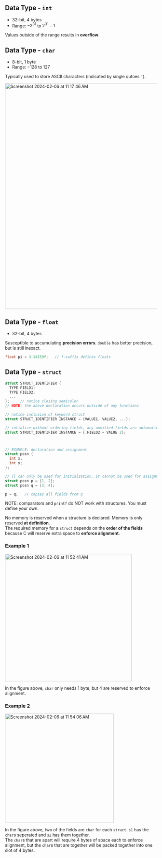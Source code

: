 ## Data Type - `int`
- 32-bit, 4 bytes
- Range: $-2^{31}$ to $2^{31}-1$
  
Values outside of the range results in **overflow**.

## Data Type - `char`
- 8-bit, 1 byte
- Range: $-128$ to $127$

Typically used to store ASCII characters (indicated by single qutoes `'`). <br>

<img width="745" alt="Screenshot 2024-02-06 at 11 17 46 AM" src="https://github.com/liuandy1207/notes/assets/72530429/d5ea6968-b052-494c-b4c9-ba8509a847f4">

## Data Type - `float`
- 32-bit, 4 bytes

Susceptible to accumulating **precision errors**. `double` has better precision, but is still inexact. 
  
```C
float pi = 3.14159f;   // f-suffix defines floats

```
## Data Type - `struct`
```C
struct STRUCT_IDENTIFIER {
  TYPE FIELD1;
  TYPE FIELD2;
  ...
};     // notice closing semicolon
// NOTE: the above declaration occurs outside of any functions

// notice inclusion of keyword struct
struct STRUCT_IDENTIFIER INSTANCE = {VALUE1, VALUE2, ...}; 

// intialize without ordering fields, any ommitted fields are automatically 0
struct STRUCT_IDENTIFIER INSTANCE = {.FIELD2 = VALUE 2};



// EXAMPLE: declaration and assignment
struct posn {
  int x;
  int y;
};

// {} can only be used for initialzation, it cannot be used for assignment later
struct posn p = {1, 2};
struct posn q = {3, 4};

p = q;   // copies all fields from q

```
NOTE: comparators and `printf` do NOT work with structures. You must define your own. <br>

No memory is reserved when a structure is declared. Memory is only reserved **at definition**. <br>
The required memory for a `struct` depends on the **order of the fields** because C will reserve extra space to **enforce alignment**. <br>

### Example 1

<img width="420" alt="Screenshot 2024-02-06 at 11 52 41 AM" src="https://github.com/liuandy1207/notes/assets/72530429/f0cb7b0a-0363-4d7c-96d2-88d88de9df90">

In the figure above, `char` only needs 1 byte, but 4 are reserved to enforce alignment. <br>

### Example 2

<img width="360" alt="Screenshot 2024-02-06 at 11 54 06 AM" src="https://github.com/liuandy1207/notes/assets/72530429/196946ad-46d1-45ae-a6c2-b0cb41f59032">

In the figure above, two of the fields are `char` for each `struct`. `s1` has the `char`s seperated and `s2` has them together. <br>
The `char`s that are apart will require 4 bytes of space each to enforce alignment, but the `char`s that are together will be packed together into one slot of 4 bytes. 













